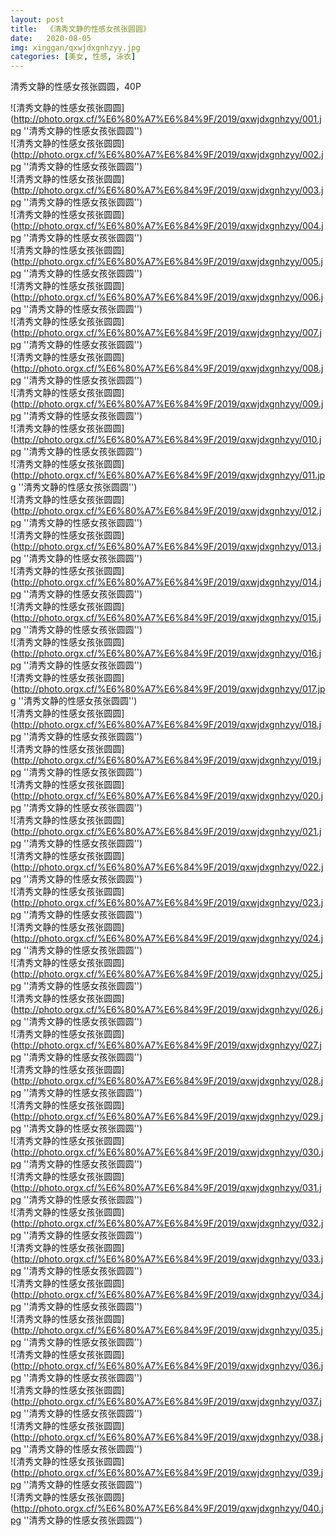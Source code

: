 ```yaml
---
layout: post
title:  《清秀文静的性感女孩张圆圆》
date:   2020-08-05
img: xinggan/qxwjdxgnhzyy.jpg
categories: [美女, 性感, 泳衣]
---
```


清秀文静的性感女孩张圆圆，40P

![清秀文静的性感女孩张圆圆](http://photo.orgx.cf/%E6%80%A7%E6%84%9F/2019/qxwjdxgnhzyy/001.jpg ''清秀文静的性感女孩张圆圆'') <br>
![清秀文静的性感女孩张圆圆](http://photo.orgx.cf/%E6%80%A7%E6%84%9F/2019/qxwjdxgnhzyy/002.jpg ''清秀文静的性感女孩张圆圆'') <br>
![清秀文静的性感女孩张圆圆](http://photo.orgx.cf/%E6%80%A7%E6%84%9F/2019/qxwjdxgnhzyy/003.jpg ''清秀文静的性感女孩张圆圆'') <br>
![清秀文静的性感女孩张圆圆](http://photo.orgx.cf/%E6%80%A7%E6%84%9F/2019/qxwjdxgnhzyy/004.jpg ''清秀文静的性感女孩张圆圆'') <br>
![清秀文静的性感女孩张圆圆](http://photo.orgx.cf/%E6%80%A7%E6%84%9F/2019/qxwjdxgnhzyy/005.jpg ''清秀文静的性感女孩张圆圆'') <br>
![清秀文静的性感女孩张圆圆](http://photo.orgx.cf/%E6%80%A7%E6%84%9F/2019/qxwjdxgnhzyy/006.jpg ''清秀文静的性感女孩张圆圆'') <br>
![清秀文静的性感女孩张圆圆](http://photo.orgx.cf/%E6%80%A7%E6%84%9F/2019/qxwjdxgnhzyy/007.jpg ''清秀文静的性感女孩张圆圆'') <br>
![清秀文静的性感女孩张圆圆](http://photo.orgx.cf/%E6%80%A7%E6%84%9F/2019/qxwjdxgnhzyy/008.jpg ''清秀文静的性感女孩张圆圆'') <br>
![清秀文静的性感女孩张圆圆](http://photo.orgx.cf/%E6%80%A7%E6%84%9F/2019/qxwjdxgnhzyy/009.jpg ''清秀文静的性感女孩张圆圆'') <br>
![清秀文静的性感女孩张圆圆](http://photo.orgx.cf/%E6%80%A7%E6%84%9F/2019/qxwjdxgnhzyy/010.jpg ''清秀文静的性感女孩张圆圆'') <br>
![清秀文静的性感女孩张圆圆](http://photo.orgx.cf/%E6%80%A7%E6%84%9F/2019/qxwjdxgnhzyy/011.jpg ''清秀文静的性感女孩张圆圆'') <br>
![清秀文静的性感女孩张圆圆](http://photo.orgx.cf/%E6%80%A7%E6%84%9F/2019/qxwjdxgnhzyy/012.jpg ''清秀文静的性感女孩张圆圆'') <br>
![清秀文静的性感女孩张圆圆](http://photo.orgx.cf/%E6%80%A7%E6%84%9F/2019/qxwjdxgnhzyy/013.jpg ''清秀文静的性感女孩张圆圆'') <br>
![清秀文静的性感女孩张圆圆](http://photo.orgx.cf/%E6%80%A7%E6%84%9F/2019/qxwjdxgnhzyy/014.jpg ''清秀文静的性感女孩张圆圆'') <br>
![清秀文静的性感女孩张圆圆](http://photo.orgx.cf/%E6%80%A7%E6%84%9F/2019/qxwjdxgnhzyy/015.jpg ''清秀文静的性感女孩张圆圆'') <br>
![清秀文静的性感女孩张圆圆](http://photo.orgx.cf/%E6%80%A7%E6%84%9F/2019/qxwjdxgnhzyy/016.jpg ''清秀文静的性感女孩张圆圆'') <br>
![清秀文静的性感女孩张圆圆](http://photo.orgx.cf/%E6%80%A7%E6%84%9F/2019/qxwjdxgnhzyy/017.jpg ''清秀文静的性感女孩张圆圆'') <br>
![清秀文静的性感女孩张圆圆](http://photo.orgx.cf/%E6%80%A7%E6%84%9F/2019/qxwjdxgnhzyy/018.jpg ''清秀文静的性感女孩张圆圆'') <br>
![清秀文静的性感女孩张圆圆](http://photo.orgx.cf/%E6%80%A7%E6%84%9F/2019/qxwjdxgnhzyy/019.jpg ''清秀文静的性感女孩张圆圆'') <br>
![清秀文静的性感女孩张圆圆](http://photo.orgx.cf/%E6%80%A7%E6%84%9F/2019/qxwjdxgnhzyy/020.jpg ''清秀文静的性感女孩张圆圆'') <br>
![清秀文静的性感女孩张圆圆](http://photo.orgx.cf/%E6%80%A7%E6%84%9F/2019/qxwjdxgnhzyy/021.jpg ''清秀文静的性感女孩张圆圆'') <br>
![清秀文静的性感女孩张圆圆](http://photo.orgx.cf/%E6%80%A7%E6%84%9F/2019/qxwjdxgnhzyy/022.jpg ''清秀文静的性感女孩张圆圆'') <br>
![清秀文静的性感女孩张圆圆](http://photo.orgx.cf/%E6%80%A7%E6%84%9F/2019/qxwjdxgnhzyy/023.jpg ''清秀文静的性感女孩张圆圆'') <br>
![清秀文静的性感女孩张圆圆](http://photo.orgx.cf/%E6%80%A7%E6%84%9F/2019/qxwjdxgnhzyy/024.jpg ''清秀文静的性感女孩张圆圆'') <br>
![清秀文静的性感女孩张圆圆](http://photo.orgx.cf/%E6%80%A7%E6%84%9F/2019/qxwjdxgnhzyy/025.jpg ''清秀文静的性感女孩张圆圆'') <br>
![清秀文静的性感女孩张圆圆](http://photo.orgx.cf/%E6%80%A7%E6%84%9F/2019/qxwjdxgnhzyy/026.jpg ''清秀文静的性感女孩张圆圆'') <br>
![清秀文静的性感女孩张圆圆](http://photo.orgx.cf/%E6%80%A7%E6%84%9F/2019/qxwjdxgnhzyy/027.jpg ''清秀文静的性感女孩张圆圆'') <br>
![清秀文静的性感女孩张圆圆](http://photo.orgx.cf/%E6%80%A7%E6%84%9F/2019/qxwjdxgnhzyy/028.jpg ''清秀文静的性感女孩张圆圆'') <br>
![清秀文静的性感女孩张圆圆](http://photo.orgx.cf/%E6%80%A7%E6%84%9F/2019/qxwjdxgnhzyy/029.jpg ''清秀文静的性感女孩张圆圆'') <br>
![清秀文静的性感女孩张圆圆](http://photo.orgx.cf/%E6%80%A7%E6%84%9F/2019/qxwjdxgnhzyy/030.jpg ''清秀文静的性感女孩张圆圆'') <br>
![清秀文静的性感女孩张圆圆](http://photo.orgx.cf/%E6%80%A7%E6%84%9F/2019/qxwjdxgnhzyy/031.jpg ''清秀文静的性感女孩张圆圆'') <br>
![清秀文静的性感女孩张圆圆](http://photo.orgx.cf/%E6%80%A7%E6%84%9F/2019/qxwjdxgnhzyy/032.jpg ''清秀文静的性感女孩张圆圆'') <br>
![清秀文静的性感女孩张圆圆](http://photo.orgx.cf/%E6%80%A7%E6%84%9F/2019/qxwjdxgnhzyy/033.jpg ''清秀文静的性感女孩张圆圆'') <br>
![清秀文静的性感女孩张圆圆](http://photo.orgx.cf/%E6%80%A7%E6%84%9F/2019/qxwjdxgnhzyy/034.jpg ''清秀文静的性感女孩张圆圆'') <br>
![清秀文静的性感女孩张圆圆](http://photo.orgx.cf/%E6%80%A7%E6%84%9F/2019/qxwjdxgnhzyy/035.jpg ''清秀文静的性感女孩张圆圆'') <br>
![清秀文静的性感女孩张圆圆](http://photo.orgx.cf/%E6%80%A7%E6%84%9F/2019/qxwjdxgnhzyy/036.jpg ''清秀文静的性感女孩张圆圆'') <br>
![清秀文静的性感女孩张圆圆](http://photo.orgx.cf/%E6%80%A7%E6%84%9F/2019/qxwjdxgnhzyy/037.jpg ''清秀文静的性感女孩张圆圆'') <br>
![清秀文静的性感女孩张圆圆](http://photo.orgx.cf/%E6%80%A7%E6%84%9F/2019/qxwjdxgnhzyy/038.jpg ''清秀文静的性感女孩张圆圆'') <br>
![清秀文静的性感女孩张圆圆](http://photo.orgx.cf/%E6%80%A7%E6%84%9F/2019/qxwjdxgnhzyy/039.jpg ''清秀文静的性感女孩张圆圆'') <br>
![清秀文静的性感女孩张圆圆](http://photo.orgx.cf/%E6%80%A7%E6%84%9F/2019/qxwjdxgnhzyy/040.jpg ''清秀文静的性感女孩张圆圆'') <br>
